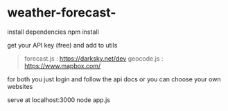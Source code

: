 # weather-forecast-


install dependencies
npm install

get your API key (free) and add to utils
>forecast.js : https://darksky.net/dev
>geocode.js : https://www.mapbox.com/

for both you just login and follow the api docs 
or you can choose your own websites

serve at localhost:3000
node app.js
